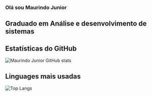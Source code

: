 ### Olá sou Maurindo Junior

## Graduado em Análise e desenvolvimento de sistemas

## Estatísticas do GitHub

![Maurindo Junior GitHub stats](http://github-readme-stats.vercel.app/api?username=Maurindo&show_icons=true$theme=dracula)

## Linguages mais usadas

![Top Langs](http://github-readme-stats.vercel.app/api/top-langs/?username=Maurindo&layout=compact)
